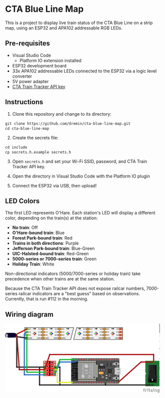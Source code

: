 # CTA Blue Line Map

This is a project to display live train status of the CTA Blue Line on a strip map, using an ESP32 and APA102 addressable RGB LEDs.

## Pre-requisites

* Visual Studio Code
  * Platform IO extension installed
* ESP32 development board
* 33x APA102 addressable LEDs connected to the ESP32 via a logic level converter
* 5V power adapter
* [CTA Train Tracker API key](https://www.transitchicago.com/developers/traintrackerapply/)

## Instructions

1. Clone this repository and change to its directory:

```
git clone https://github.com/dremin/cta-blue-line-map.git
cd cta-blue-line-map
```

2. Create the secrets file:

```
cd include
cp secrets.h.example secrets.h
```

3. Open `secrets.h` and set your Wi-Fi SSID, password, and CTA Train Tracker API key.

4. Open the directory in Visual Studio Code with the Platform IO plugin

5. Connect the ESP32 via USB, then upload!

## LED Colors

The first LED represents O'Hare. Each station's LED will display a different color, depending on the train(s) at the station:

- **No train**: Off
- **O'Hare-bound train**: Blue
- **Forest Park-bound train**: Red
- **Trains in both directions**: Purple
- **Jefferson Park-bound train**: Blue-Green
- **UIC-Halsted-bound train**: Red-Green
- **5000-series or 7000-series train**: Green
- **Holiday Train**: White

Non-directional indicators (5000/7000-series or holiday train) take precedence when other trains are at the same station.

Because the CTA Train Tracker API does not expose railcar numbers, 7000-series railcar indicators are a "best guess" based on observations. Currently, that is run #112 in the morning.

## Wiring diagram

![Wiring diagram](wiring-diagram.png)